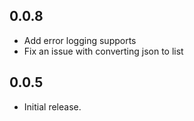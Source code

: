 ## 0.0.8

* Add error logging supports
* Fix an issue with converting json to list


## 0.0.5

* Initial release.
